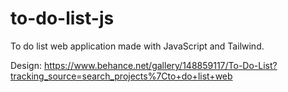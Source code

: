 # to-do-list-js
To do list web application made with JavaScript and Tailwind.

Design: https://www.behance.net/gallery/148859117/To-Do-List?tracking_source=search_projects%7Cto+do+list+web
